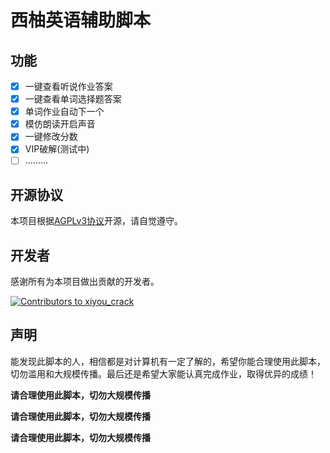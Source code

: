 # 西柚英语辅助脚本
## 功能
- [x] 一键查看听说作业答案
- [x] 一键查看单词选择题答案
- [x] 单词作业自动下一个
- [x] 模仿朗读开启声音
- [x] 一键修改分数
- [x] VIP破解(测试中)
- [ ] ………

## 开源协议
本项目根据[AGPLv3协议](https://www.gnu.org/licenses/agpl-3.0.zh-cn.html)开源，请自觉遵守。

## 开发者
感谢所有为本项目做出贡献的开发者。

<a href="https://github.com/ravizhan/xiyou_crack/graphs/contributors">
<img src="https://contrib.rocks/image?repo=ravizhan/xiyou_crack&max=1000" alt="Contributors to xiyou_crack"/>
</a>

## 声明
能发现此脚本的人，相信都是对计算机有一定了解的，希望你能合理使用此脚本，切勿滥用和大规模传播。最后还是希望大家能认真完成作业，取得优异的成绩！

**请合理使用此脚本，切勿大规模传播**

**请合理使用此脚本，切勿大规模传播**

**请合理使用此脚本，切勿大规模传播**
